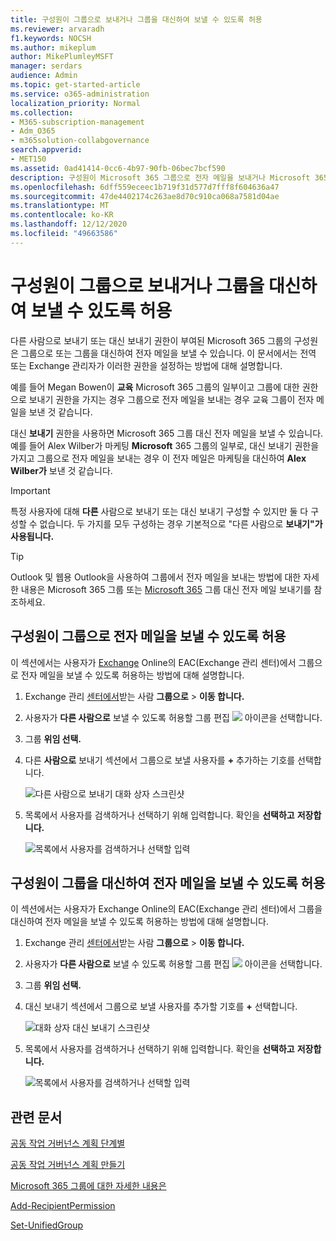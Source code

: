 ```yaml
---
title: 구성원이 그룹으로 보내거나 그룹을 대신하여 보낼 수 있도록 허용
ms.reviewer: arvaradh
f1.keywords: NOCSH
ms.author: mikeplum
author: MikePlumleyMSFT
manager: serdars
audience: Admin
ms.topic: get-started-article
ms.service: o365-administration
localization_priority: Normal
ms.collection:
- M365-subscription-management
- Adm_O365
- m365solution-collabgovernance
search.appverid:
- MET150
ms.assetid: 0ad41414-0cc6-4b97-90fb-06bec7bcf590
description: 구성원이 Microsoft 365 그룹으로 전자 메일을 보내거나 Microsoft 365 그룹을 대신하여 전자 메일을 보낼 수 있도록 허용하는 방법을 배워야 합니다.
ms.openlocfilehash: 6dff559eceec1b719f31d577d7fff8f604636a47
ms.sourcegitcommit: 47de4402174c263ae8d70c910ca068a7581d04ae
ms.translationtype: MT
ms.contentlocale: ko-KR
ms.lasthandoff: 12/12/2020
ms.locfileid: "49663586"
---
```

# <a name="allow-members-to-send-as-or-send-on-behalf-of-a-group"></a>구성원이 그룹으로 보내거나 그룹을 대신하여 보낼 수 있도록 허용

다른 사람으로 보내기 또는 대신 보내기  권한이 부여된 Microsoft 365 그룹의 구성원은 그룹으로 또는 그룹을 대신하여 전자 메일을 보낼 수 있습니다.  이 문서에서는 전역 또는 Exchange 관리자가 이러한 권한을 설정하는 방법에 대해 설명합니다.
  
예를 들어 Megan Bowen이 **교육** Microsoft 365 그룹의  일부이고 그룹에 대한 권한으로 보내기 권한을 가지는 경우 그룹으로  전자 메일을 보내는 경우 교육 그룹이 전자 메일을 보낸 것 같습니다. 
  
대신 **보내기** 권한을 사용하면 Microsoft 365 그룹 대신 전자 메일을 보낼 수 있습니다. 예를 들어 Alex Wilber가 마케팅 **Microsoft** 365 그룹의 일부로, 대신 보내기 권한을 가지고 그룹으로 전자 메일을 보내는 경우 이 전자 메일은 마케팅을 대신하여 **Alex Wilber가** 보낸 것 같습니다. 

> [!IMPORTANT]
> 특정 사용자에 대해  **다른** 사람으로 보내기 또는 대신 보내기 구성할 수 있지만 둘 다 구성할 수 없습니다. 두 가지를 모두 구성하는 경우 기본적으로 "다른 사람으로 **보내기"가 사용됩니다.**

> [!TIP]
> Outlook 및 웹용 Outlook을 사용하여 그룹에서 전자 메일을 보내는 방법에 대한 자세한 내용은 Microsoft 365 그룹 또는 [Microsoft 365](https://support.microsoft.com/office/0f4964af-aec6-484b-a65c-0434df8cdb6b) 그룹 대신 전자 메일 보내기를 참조하세요.
    
## <a name="allow-members-to-send-email-as-a-group"></a>구성원이 그룹으로 전자 메일을 보낼 수 있도록 허용

이 섹션에서는 사용자가 [Exchange](https://go.microsoft.com/fwlink/p/?linkid=2059104) Online의 EAC(Exchange 관리 센터)에서 그룹으로 전자 메일을 보낼 수 있도록 허용하는 방법에 대해 설명합니다.
  
1. Exchange 관리 <a href="https://go.microsoft.com/fwlink/p/?linkid=2059104" target="_blank">센터에서</a>받는 사람 **그룹으로** \> **이동 합니다.**
    
2. 사용자가 **다른 사람으로** 보낼 수 있도록 허용할 그룹 편집 ![ ](../media/0cfcb590-dc51-4b4f-9276-bb2ce300d87e.png) 아이콘을 선택합니다.   
    
3. 그룹 **위임 선택.**
    
4. 다른 **사람으로** 보내기 섹션에서 그룹으로 보낼 사용자를 **+** 추가하는 기호를 선택합니다. 
    
    ![다른 사람으로 보내기 대화 상자 스크린샷](../media/1df167f6-1eff-4f98-9ecd-4230fab46557.png)
  
5. 목록에서 사용자를 검색하거나 선택하기 위해 입력합니다. 확인을 **선택하고** **저장합니다.**
    
    ![목록에서 사용자를 검색하거나 선택할 입력](../media/522919cf-664c-4a25-8076-c51c8c9fbe43.png)
  
## <a name="allow-members-to-send-email-on-behalf-of-a-group"></a>구성원이 그룹을 대신하여 전자 메일을 보낼 수 있도록 허용

이 섹션에서는 사용자가 Exchange Online의 EAC(Exchange 관리 센터)에서 그룹을 대신하여 전자 메일을 보낼 수 있도록 허용하는 방법에 대해 설명합니다.
  
1. Exchange 관리 <a href="https://go.microsoft.com/fwlink/p/?linkid=2059104" target="_blank">센터에서</a>받는 사람 **그룹으로** \> **이동 합니다.**
    
2. 사용자가 **다른 사람으로** 보낼 수 있도록 허용할 그룹 편집 ![ ](../media/0cfcb590-dc51-4b4f-9276-bb2ce300d87e.png) 아이콘을 선택합니다. 
    
3. 그룹 **위임 선택.**
    
4. 대신 보내기 섹션에서 그룹으로 보낼 사용자를 추가할 기호를 **+** 선택합니다. 
    
    ![대화 상자 대신 보내기 스크린샷](../media/2bae0579-8907-4d6b-8920-ddd6555897b4.png)
  
5. 목록에서 사용자를 검색하거나 선택하기 위해 입력합니다. 확인을 **선택하고** **저장합니다.**
    
    ![목록에서 사용자를 검색하거나 선택할 입력](../media/522919cf-664c-4a25-8076-c51c8c9fbe43.png)

## <a name="related-articles"></a>관련 문서

[공동 작업 거버넌스 계획 단계별](collaboration-governance-overview.md#collaboration-governance-planning-step-by-step)

[공동 작업 거버넌스 계획 만들기](collaboration-governance-first.md)

[Microsoft 365 그룹에 대한 자세한 내용은](https://support.microsoft.com/office/b565caa1-5c40-40ef-9915-60fdb2d97fa2)

[Add-RecipientPermission](https://go.microsoft.com/fwlink/p/?LinkId=723960)

[Set-UnifiedGroup](https://go.microsoft.com/fwlink/p/?LinkId=616189)
